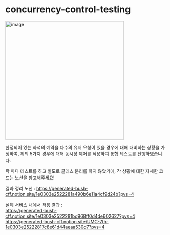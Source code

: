 # concurrency-control-testing


<img width="370" alt="image" src="https://github.com/user-attachments/assets/d61b66fd-49b0-44f2-8002-5d142f70c6ab" />


한정되어 있는 좌석의 예약을 다수의 유저 요청이 있을 경우에 대해 대비하는 상황을 가정하여, 위의 5가지 경우에 대해 동시성 제어를 적용하여 통합 테스트를 진행하였습니다.

락 마다 테스트를 하고 별도로 클래스 분리를 하지 않았기에, 각 상황에 대한 자세한 코드는 노션을 참고해주세요!


결과 정리 노션 : 
https://generated-bush-cff.notion.site/1e0303e2522281a490b6e11a4cf9d24b?pvs=4

실제 서비스 내에서 적용 결과 :  
https://generated-bush-cff.notion.site/1e0303e2522281bd968ff0d4de602627?pvs=4    <br>
https://generated-bush-cff.notion.site/UMC-7th-1e0303e25222817c8e61d44aeaa530d7?pvs=4
